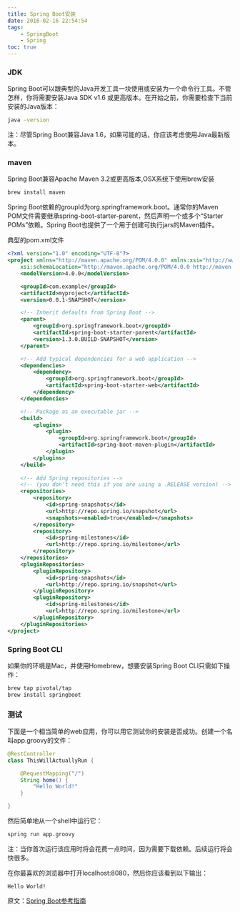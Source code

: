 ```yaml
---
title: Spring Boot安装
date: 2016-02-16 22:54:54
tags: 
    - SpringBoot
    - Spring
toc: true
---
```


### JDK

Spring Boot可以跟典型的Java开发工具一块使用或安装为一个命令行工具。不管怎样，你将需要安装Java SDK v1.6 或更高版本。在开始之前，你需要检查下当前安装的Java版本：

```bash
java -version
```

注：尽管Spring Boot兼容Java 1.6，如果可能的话，你应该考虑使用Java最新版本。

### maven

Spring Boot兼容Apache Maven 3.2或更高版本,OSX系统下使用brew安装

```bash
brew install maven
```

<!-- more -->

Spring Boot依赖的groupId为org.springframework.boot。通常你的Maven POM文件需要继承spring-boot-starter-parent，然后声明一个或多个“Starter POMs”依赖。Spring Boot也提供了一个用于创建可执行jars的Maven插件。

典型的pom.xml文件

```xml
<?xml version="1.0" encoding="UTF-8"?>
<project xmlns="http://maven.apache.org/POM/4.0.0" xmlns:xsi="http://www.w3.org/2001/XMLSchema-instance"
    xsi:schemaLocation="http://maven.apache.org/POM/4.0.0 http://maven.apache.org/xsd/maven-4.0.0.xsd">
    <modelVersion>4.0.0</modelVersion>

    <groupId>com.example</groupId>
    <artifactId>myproject</artifactId>
    <version>0.0.1-SNAPSHOT</version>

    <!-- Inherit defaults from Spring Boot -->
    <parent>
        <groupId>org.springframework.boot</groupId>
        <artifactId>spring-boot-starter-parent</artifactId>
        <version>1.3.0.BUILD-SNAPSHOT</version>
    </parent>

    <!-- Add typical dependencies for a web application -->
    <dependencies>
        <dependency>
            <groupId>org.springframework.boot</groupId>
            <artifactId>spring-boot-starter-web</artifactId>
        </dependency>
    </dependencies>

    <!-- Package as an executable jar -->
    <build>
        <plugins>
            <plugin>
                <groupId>org.springframework.boot</groupId>
                <artifactId>spring-boot-maven-plugin</artifactId>
            </plugin>
        </plugins>
    </build>
    
    <!-- Add Spring repositories -->
    <!-- (you don't need this if you are using a .RELEASE version) -->
    <repositories>
        <repository>
            <id>spring-snapshots</id>
            <url>http://repo.spring.io/snapshot</url>
            <snapshots><enabled>true</enabled></snapshots>
        </repository>
        <repository>
            <id>spring-milestones</id>
            <url>http://repo.spring.io/milestone</url>
        </repository>
    </repositories>
    <pluginRepositories>
        <pluginRepository>
            <id>spring-snapshots</id>
            <url>http://repo.spring.io/snapshot</url>
        </pluginRepository>
        <pluginRepository>
            <id>spring-milestones</id>
            <url>http://repo.spring.io/milestone</url>
        </pluginRepository>
    </pluginRepositories>
</project>
```

### Spring Boot CLI

如果你的环境是Mac，并使用Homebrew，想要安装Spring Boot CLI只需如下操作：

```bash
brew tap pivotal/tap
brew install springboot
```

### 测试

下面是一个相当简单的web应用，你可以用它测试你的安装是否成功。创建一个名叫app.groovy的文件：

```java
@RestController
class ThisWillActuallyRun {

    @RequestMapping("/")
    String home() {
        "Hello World!"
    }

}
```

然后简单地从一个shell中运行它：

```bash
spring run app.groovy
```

注：当你首次运行该应用时将会花费一点时间，因为需要下载依赖。后续运行将会快很多。

在你最喜欢的浏览器中打开localhost:8080，然后你应该看到以下输出：

```
Hello World!
```

原文：[Spring Boot参考指南](http://course.tianmaying.com/spring-boot-reference/lesson/lesson-10#0)
